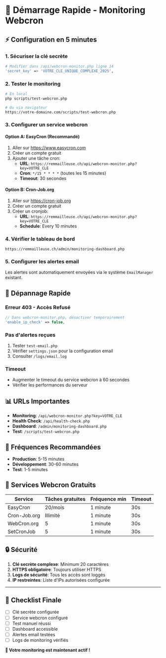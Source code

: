 # 🚀 Démarrage Rapide - Monitoring Webcron

## ⚡ Configuration en 5 minutes

### 1. **Sécuriser la clé secrète**
```bash
# Modifier dans /api/webcron-monitor.php ligne 14
'secret_key' => 'VOTRE_CLE_UNIQUE_COMPLEXE_2025',
```

### 2. **Tester le monitoring**
```bash
# En local
php scripts/test-webcron.php

# Ou via navigateur
https://votre-domaine.com/scripts/test-webcron.php
```

### 3. **Configurer un service webcron**

#### Option A: **EasyCron** (Recommandé)
1. Aller sur https://www.easycron.com
2. Créer un compte gratuit
3. Ajouter une tâche cron:
   - **URL**: `https://remmailleuse.ch/api/webcron-monitor.php?key=VOTRE_CLE`
   - **Cron**: `*/15 * * * *` (toutes les 15 minutes)
   - **Timeout**: 30 secondes

#### Option B: **Cron-Job.org**
1. Aller sur https://cron-job.org
2. Créer un compte gratuit
3. Créer un cronjob:
   - **URL**: `https://remmailleuse.ch/api/webcron-monitor.php?key=VOTRE_CLE`
   - **Schedule**: Every 10 minutes

### 4. **Vérifier le tableau de bord**
```
https://remmailleuse.ch/admin/monitoring-dashboard.php
```

### 5. **Configurer les alertes email**
Les alertes sont automatiquement envoyées via le système `EmailManager` existant.

## 🔧 Dépannage Rapide

### Erreur 403 - Accès Refusé
```php
// Dans webcron-monitor.php, désactiver temporairement
'enable_ip_check' => false,
```

### Pas d'alertes reçues
1. Tester `test-email.php`
2. Vérifier `settings.json` pour la configuration email
3. Consulter `/logs/email.log`

### Timeout
- Augmenter le timeout du service webcron à 60 secondes
- Vérifier les performances du serveur

## 📊 URLs Importantes

- **Monitoring**: `/api/webcron-monitor.php?key=VOTRE_CLE`
- **Health Check**: `/api/health-check.php`
- **Dashboard**: `/admin/monitoring-dashboard.php`
- **Test**: `/scripts/test-webcron.php`

## 🎯 Fréquences Recommandées

- **Production**: 5-15 minutes
- **Développement**: 30-60 minutes
- **Test**: 1-5 minutes

## 🔔 Services Webcron Gratuits

| Service | Tâches gratuites | Fréquence min | Timeout |
|---------|------------------|---------------|---------|
| EasyCron | 20/mois | 1 minute | 30s |
| Cron-Job.org | Illimité | 1 minute | 30s |
| WebCron.org | 5 | 1 minute | 30s |
| SetCronJob | 5 | 1 minute | 30s |

## 🔒 Sécurité

1. **Clé secrète complexe**: Minimum 20 caractères
2. **HTTPS obligatoire**: Toujours utiliser HTTPS
3. **Logs de sécurité**: Tous les accès sont loggés
4. **IP restreintes**: Liste d'IPs autorisées configurée

---

## 📝 Checklist Finale

- [ ] Clé secrète configurée
- [ ] Service webcron configuré
- [ ] Test manuel réussi
- [ ] Dashboard accessible
- [ ] Alertes email testées
- [ ] Logs de monitoring vérifiés

**🎉 Votre monitoring est maintenant actif !**